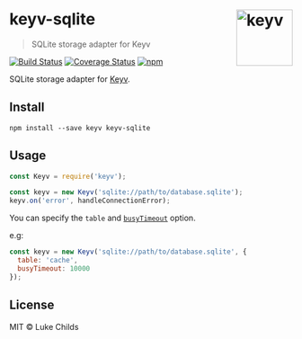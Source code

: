# keyv-sqlite [<img width="100" align="right" src="https://rawgit.com/lukechilds/keyv/master/media/logo.svg" alt="keyv">](https://github.com/lukechilds/keyv)

> SQLite storage adapter for Keyv

[![Build Status](https://travis-ci.org/lukechilds/keyv-sqlite.svg?branch=master)](https://travis-ci.org/lukechilds/keyv-sqlite)
[![Coverage Status](https://coveralls.io/repos/github/lukechilds/keyv-sqlite/badge.svg?branch=master)](https://coveralls.io/github/lukechilds/keyv-sqlite?branch=master)
[![npm](https://img.shields.io/npm/v/keyv-sqlite.svg)](https://www.npmjs.com/package/keyv-sqlite)

SQLite storage adapter for [Keyv](https://github.com/lukechilds/keyv).

## Install

```shell
npm install --save keyv keyv-sqlite
```

## Usage

```js
const Keyv = require('keyv');

const keyv = new Keyv('sqlite://path/to/database.sqlite');
keyv.on('error', handleConnectionError);
```

You can specify the `table` and [`busyTimeout`](https://sqlite.org/c3ref/busy_timeout.html) option.

e.g:

```js
const keyv = new Keyv('sqlite://path/to/database.sqlite', {
  table: 'cache',
  busyTimeout: 10000
});
```

## License

MIT © Luke Childs
